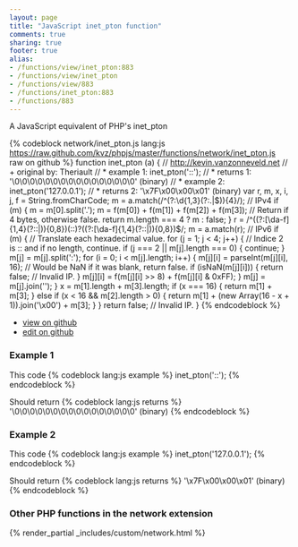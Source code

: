 ```yaml
---
layout: page
title: "JavaScript inet_pton function"
comments: true
sharing: true
footer: true
alias:
- /functions/view/inet_pton:883
- /functions/view/inet_pton
- /functions/view/883
- /functions/inet_pton:883
- /functions/883
---
```

<!-- Generated by Rakefile:build -->
A JavaScript equivalent of PHP's inet_pton

{% codeblock network/inet_pton.js lang:js https://raw.github.com/kvz/phpjs/master/functions/network/inet_pton.js raw on github %}
function inet_pton (a) {
  // http://kevin.vanzonneveld.net
  // +   original by: Theriault
  // *     example 1: inet_pton('::');
  // *     returns 1: '\0\0\0\0\0\0\0\0\0\0\0\0\0\0\0\0' (binary)
  // *     example 2: inet_pton('127.0.0.1');
  // *     returns 2: '\x7F\x00\x00\x01' (binary)
  var r, m, x, i, j, f = String.fromCharCode;
  m = a.match(/^(?:\d{1,3}(?:\.|$)){4}/); // IPv4
  if (m) {
    m = m[0].split('.');
    m = f(m[0]) + f(m[1]) + f(m[2]) + f(m[3]);
    // Return if 4 bytes, otherwise false.
    return m.length === 4 ? m : false;
  }
  r = /^((?:[\da-f]{1,4}(?::|)){0,8})(::)?((?:[\da-f]{1,4}(?::|)){0,8})$/;
  m = a.match(r); // IPv6
  if (m) {
    // Translate each hexadecimal value.
    for (j = 1; j < 4; j++) {
      // Indice 2 is :: and if no length, continue.
      if (j === 2 || m[j].length === 0) {
        continue;
      }
      m[j] = m[j].split(':');
      for (i = 0; i < m[j].length; i++) {
        m[j][i] = parseInt(m[j][i], 16);
        // Would be NaN if it was blank, return false.
        if (isNaN(m[j][i])) {
          return false; // Invalid IP.
        }
        m[j][i] = f(m[j][i] >> 8) + f(m[j][i] & 0xFF);
      }
      m[j] = m[j].join('');
    }
    x = m[1].length + m[3].length;
    if (x === 16) {
      return m[1] + m[3];
    } else if (x < 16 && m[2].length > 0) {
      return m[1] + (new Array(16 - x + 1)).join('\x00') + m[3];
    }
  }
  return false; // Invalid IP.
}
{% endcodeblock %}

 - [view on github](https://github.com/kvz/phpjs/blob/master/functions/network/inet_pton.js)
 - [edit on github](https://github.com/kvz/phpjs/edit/master/functions/network/inet_pton.js)

### Example 1
This code
{% codeblock lang:js example %}
inet_pton('::');
{% endcodeblock %}

Should return
{% codeblock lang:js returns %}
'\0\0\0\0\0\0\0\0\0\0\0\0\0\0\0\0' (binary)
{% endcodeblock %}

### Example 2
This code
{% codeblock lang:js example %}
inet_pton('127.0.0.1');
{% endcodeblock %}

Should return
{% codeblock lang:js returns %}
'\x7F\x00\x00\x01' (binary)
{% endcodeblock %}


### Other PHP functions in the network extension
{% render_partial _includes/custom/network.html %}
